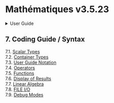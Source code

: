 # Mathématiques v3.5.23


<details>

<summary>User Guide</summary>

1. [About](../about/README.md)<br>
2. [License](../license/README.md)<br>
3. [Release Notes](../release-notes/README.md)<br>
4. [Installation](../installation/README.md)<br>
5. [Makefile / Using Mathématiques](../using-mathematiques/README.md)<br>
6. [Code Examples](../examples/README.md)<br>
7. _Coding Guide / Syntax_ <br>
8. [Benchmarks](../benchmarks/README.md)<br>
9. [Tests](../test/README.md)<br>
10. [New Feature Plans](../feature-schedule/README.md)<br>
11. [Developer Guide](../developer-guide/README.md)<br>


</details>



## 7. Coding Guide / Syntax

7.1. [Scalar Types](scalars/README.md)<br>
7.2. [Container Types](containers/README.md)<br>
7.3. [User Guide Notation](notation/README.md)<br>
7.4. [Operators](operators/README.md)<br>
7.5. [Functions](functions/README.md)<br>
7.6. [Display of Results](display/README.md)<br>
7.7. [Linear Algebra](linear-algebra/README.md)<br>
7.8. [FILE I/O](file-io/README.md)<br>
7.9. [Debug Modes](debug/README.md)<br>
